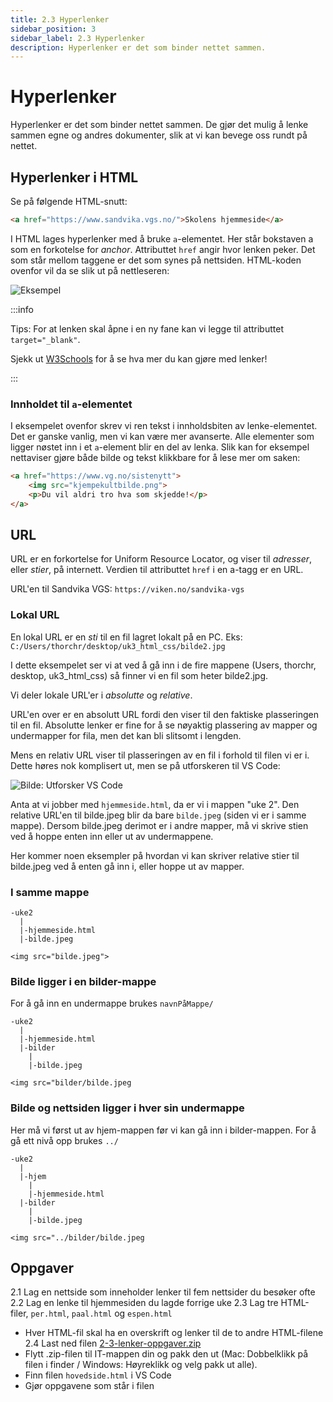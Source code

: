 ```yaml
---
title: 2.3 Hyperlenker
sidebar_position: 3
sidebar_label: 2.3 Hyperlenker
description: Hyperlenker er det som binder nettet sammen.
---
```


# Hyperlenker

Hyperlenker er det som binder nettet sammen.
De gjør det mulig å lenke sammen egne og andres dokumenter, slik at vi kan bevege oss rundt på nettet.

## Hyperlenker i HTML

Se på følgende HTML-snutt:

```html
<a href="https://www.sandvika.vgs.no/">Skolens hjemmeside</a>
```

I HTML lages hyperlenker med å bruke `a`-elementet. Her står bokstaven a som en forkotelse for *anchor*.
Attributtet `href` angir hvor lenken peker.
Det som står mellom taggene er det som synes på nettsiden. HTML-koden ovenfor vil da se slik ut på nettleseren:

![Eksempel](./bilder/2_3%20-%20lenker/eksempellenke.png)

:::info

Tips: For at lenken skal åpne i en ny fane kan vi legge til attributtet `target="_blank"`.

Sjekk ut [W3Schools](https://www.w3schools.com/tags/tag_a.asp) for å se hva mer du kan gjøre med lenker!

:::

### Innholdet til `a`-elementet

I eksempelet ovenfor skrev vi ren tekst i innholdsbiten av lenke-elementet. Det er ganske vanlig, men vi kan være mer avanserte. Alle elementer som ligger nøstet inn i et `a`-element blir en del av lenka. Slik kan for eksempel nettaviser gjøre både bilde og tekst klikkbare for å lese mer om saken:

```html
<a href="https://www.vg.no/sistenytt">
    <img src="kjempekultbilde.png">
    <p>Du vil aldri tro hva som skjedde!</p>
</a>
```

## URL

URL er en forkortelse for Uniform Resource Locator, og viser til *adresser*, eller *stier*, på internett.
Verdien til attributtet `href` i en a-tagg er en URL.

URL'en til Sandvika VGS: `https://viken.no/sandvika-vgs`

### Lokal URL

En lokal URL er en *sti* til en fil lagret lokalt på en PC.
Eks: `C:/Users/thorchr/desktop/uk3_html_css/bilde2.jpg`

I dette eksempelet ser vi at ved å gå inn i de fire mappene (Users, thorchr, desktop, uk3_html_css) så finner vi en fil som heter bilde2.jpg.

Vi deler lokale URL'er i *absolutte* og *relative*.

URL'en over er en absolutt URL fordi den viser til den faktiske plasseringen til en fil. Absolutte lenker er fine for å se nøyaktig plassering av mapper og undermapper for fila, men det kan bli slitsomt i lengden.

Mens en relativ URL viser til plasseringen av en fil i forhold til filen vi er i. Dette høres nok komplisert ut, men se på utforskeren til VS Code:

![Bilde: Utforsker VS Code](./bilder/2_3%20-%20lenker/vscode.png)

Anta at vi jobber med `hjemmeside.html`, da er vi i mappen "uke 2". Den relative URL'en til 
bilde.jpeg blir da bare `bilde.jpeg` (siden vi er i samme mappe). Dersom bilde.jpeg derimot er i andre mapper, må vi skrive stien ved å hoppe enten inn eller ut av undermappene.

Her kommer noen eksempler på hvordan vi kan skriver relative stier til bilde.jpeg ved å enten gå inn i, eller hoppe ut av mapper.

### I samme mappe

```
-uke2
  |
  |-hjemmeside.html
  |-bilde.jpeg
```
`<img src="bilde.jpeg">`

### Bilde ligger i en bilder-mappe

For å gå inn en undermappe brukes `navnPåMappe/`

```
-uke2
  |
  |-hjemmeside.html
  |-bilder
    |
    |-bilde.jpeg
```
`<img src="bilder/bilde.jpeg`

### Bilde og nettsiden ligger i hver sin undermappe

Her må vi først ut av hjem-mappen før vi kan gå inn i bilder-mappen. For å gå ett nivå opp brukes `../`

```
-uke2
  |
  |-hjem
    |
    |-hjemmeside.html
  |-bilder
    |
    |-bilde.jpeg
```
`<img src="../bilder/bilde.jpeg`

## Oppgaver

2.1 Lag en nettside som inneholder lenker til fem nettsider du besøker ofte
2.2 Lag en lenke til hjemmesiden du lagde forrige uke
2.3 Lag tre HTML-filer, `per.html`, `paal.html` og `espen.html`
   - Hver HTML-fil skal ha en overskrift og lenker til de to andre HTML-filene
2.4 Last ned filen [2-3-lenker-oppgaver.zip](./2-3-lenker-oppgaver.zip)
   - Flytt .zip-filen til IT-mappen din og pakk den ut (Mac: Dobbelklikk på filen i finder / Windows: Høyreklikk og velg pakk ut alle). 
   - Finn filen `hovedside.html` i VS Code
   - Gjør oppgavene som står i filen
